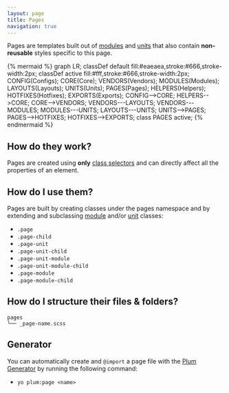 ```yaml
---
layout: page
title: Pages
navigation: true
---
```


Pages are templates built out of [modules](modules.html) and [units](units.html) that also contain **non-reusable** styles specific to this page.

{% mermaid %}
graph LR;
    classDef default fill:#eaeaea,stroke:#666,stroke-width:2px;
    classDef active fill:#fff,stroke:#666,stroke-width:2px;
    CONFIG(Configs);
    CORE(Core);
    VENDORS(Vendors);
    MODULES(Modules);
    LAYOUTS(Layouts);
    UNITS(Units);
    PAGES(Pages);
    HELPERS(Helpers);
    HOTFIXES(Hotfixes);
    EXPORTS(Exports);
    CONFIG-->CORE;
    HELPERS-->CORE;
    CORE-->VENDORS;
    VENDORS---LAYOUTS;
    VENDORS---MODULES;
    MODULES---UNITS;
    LAYOUTS---UNITS;
    UNITS-->PAGES;
    PAGES-->HOTFIXES;
    HOTFIXES-->EXPORTS;
    class PAGES active;
{% endmermaid %}

## How do they work?

Pages are created using **only** [class selectors](https://developer.mozilla.org/en-US/docs/Web/CSS/Class_selectors) and can directly affect all the properties of an element.

## How do I use them?

Pages are built by creating classes under the pages namespace and by extending and subclassing [module](modules.html) and/or [unit](units.html) classes:

 - `.page`
 - `.page-child`
 - `.page-unit`
 - `.page-unit-child`
 - `.page-unit-module`
 - `.page-unit-module-child`
 - `.page-module`
 - `.page-module-child`

## How do I structure their files & folders?

```text
pages
└── _page-name.scss
```

## Generator

You can automatically create and `@import` a page file with the [Plum Generator](https://github.com/plum-css/generator-plum) by running the following command:

- `yo plum:page <name>`
